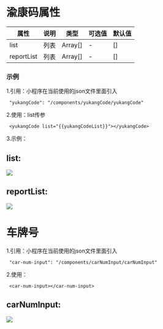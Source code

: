 # 渝康码属性
|  属性   | 说明  |   类型   | 可选值  | 默认值 |
|  ----   | ----  |  ----   |  ----  |  ----  | 
| list  | 列表 |    Array[] |  -  |    []     |
| reportList  | 列表 |Array[] |  -  |    []   |

### 示例

1.引用：小程序在当前使用的json文件里面引入

     "yukangCode": "/components/yukangCode/yukangCode" 

2.使用：list传参

     <yukangCode list="{{yukangCodeList}}"></yukangCode> 


3.示例：
## list:

![](https://s1.ax1x.com/2022/05/07/OQZhff.md.png)

## reportList:

![](https://s1.ax1x.com/2022/05/07/OQeAtx.md.png)


# 车牌号

1.引用：小程序在当前使用的json文件里面引入

     "car-num-input": "/components/carNumInput/carNumInput" 

2.使用：

     <car-num-input></car-num-input> 

## carNumInput:

![](https://s1.ax1x.com/2022/05/07/OQegvF.png)

